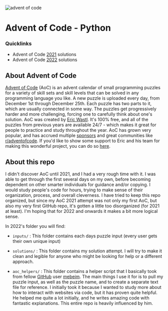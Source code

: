 ![advent of code](https://user-images.githubusercontent.com/23434317/144762233-2dda88fc-f026-4b04-8dff-b4c45f11bc06.jpg)

# Advent of Code - Python

### Quicklinks
* Advent of Code [2021](https://github.com/noah-kg/AdventOfCode/tree/main/2021) solutions
* Advent of Code [2022](https://github.com/noah-kg/AdventOfCode/tree/main/2022) solutions

## About Advent of Code

[Advent of Code](https://adventofcode.com/2022/about) (AoC) is an advent calendar of small programming puzzles for a variety of skill sets and skill levels that can be solved in any programming language you like. A new puzzle is uploaded every day, from December 1st through December 25th. Each puzzle has two parts to it, which are usually connected in some way. The puzzles get progressively harder and more challenging, forcing one to carefully think about one's solution. AoC was created by [Eric Wastl](http://was.tl/). It's 100% free, and all of the puzzles from previous years are available 24/7 - which makes it great for people to practice and study throughout the year. AoC has grown very popular, and has accrued multiple [sponsors](https://adventofcode.com/2022/sponsors) and great communities like [r/adventofcode](https://www.reddit.com/r/adventofcode/). If you'd like to show some support to Eric and his team for making this wonderful project, you can do so [here](https://adventofcode.com/2022/support).

## About this repo

I didn't discover AoC until 2021, and I had a very rough time with it. I was able to get through the first several days on my own, before becoming dependent on other smarter individuals for guidance and/or copying. I would study people's code for hours, trying to make sense of their organization, process, and overall cleverness. I have tried to keep this repo organized, but since my AoC 2021 attempt was not only my first AoC, but also my very first GitHub repo, it's gotten a little too disorganized (for 2021 at least). I'm hoping that for 2022 and onwards it makes a bit more logical sense.

In 2022's folder you will find:
* ```inputs/``` : This folder contains each days puzzle input (every user gets their own unique input)

* ```solutions/``` : This folder contains my solution attempt. I will try to make it clean and legible for anyone who might be looking for help or a different approach.

* ```aoc_helpers/``` : This folder contains a helper script that I basically took from fellow [GitHub](https://github.com/mebeim) user [mebeim](https://github.com/mebeim/aoc#about-advent-of-code). The main things I use it for is to pull my puzzle input, as well as the puzzle name, and to create a separate text file for reference. I initially took it because I wanted to study more about how to interact with websites via code, but it has proven quite helpful. He helped me quite a lot initially, and he writes amazing code with fantastic explanations. This entire repo is heavily influenced by him.

